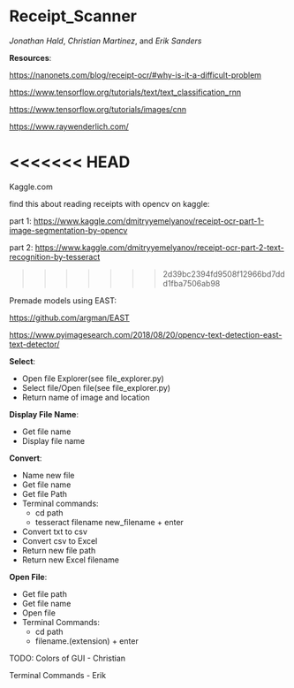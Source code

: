 # Receipt_Scanner

_Jonathan Hald_, _Christian Martinez_, and _Erik Sanders_

**Resources**:

https://nanonets.com/blog/receipt-ocr/#why-is-it-a-difficult-problem

https://www.tensorflow.org/tutorials/text/text_classification_rnn

https://www.tensorflow.org/tutorials/images/cnn

https://www.raywenderlich.com/

<<<<<<< HEAD
=======
Kaggle.com 

find this about reading receipts with opencv on kaggle:

  part 1: https://www.kaggle.com/dmitryyemelyanov/receipt-ocr-part-1-image-segmentation-by-opencv
  
  part 2: https://www.kaggle.com/dmitryyemelyanov/receipt-ocr-part-2-text-recognition-by-tesseract
>>>>>>> 2d39bc2394fd9508f12966bd7ddd1fba7506ab98

Premade models using EAST:

https://github.com/argman/EAST

https://www.pyimagesearch.com/2018/08/20/opencv-text-detection-east-text-detector/


**Select**:
  - Open file Explorer(see file_explorer.py)
  - Select file/Open file(see file_explorer.py)
  - Return name of image and location
  
 
**Display File Name**:
  - Get file name 
  - Display file name
  
  
**Convert**:
  - Name new file 
  - Get file name  
  - Get file Path
  - Terminal commands:
    - cd path
    - tesseract filename new_filename + enter
  - Convert txt to csv
  - Convert csv to Excel
  - Return new file path 
  - Return new Excel filename
 
 
 **Open File**:
   - Get file path
   - Get file name
   - Open file  
   - Terminal Commands:  
      - cd path
      - filename.(extension) + enter
 

TODO:
Colors of GUI - Christian

Terminal Commands - Erik
